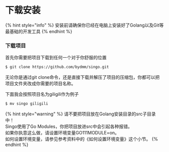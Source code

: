 # 下载安装

{% hint style="info" %}
安装前请确保你已经在电脑上安装好了Golang以及Git等最基础的开发工具
{% endhint %}

### 下载项目

首先你需要把项目下载到任何一个对于你舒服的位置

```bash
$ git clone https://github.com/bydmm/singo.git
```

无论你是通过git clone命令，还是直接下载并解压了项目的压缩包，你都可以把项目文件夹改成你需要的项目名称。

下面我会按照项目名为giligili作为例子

```bash
$ mv singo giligili
```

{% hint style="warning" %}
请不要把项目放在Golang安装目录的src子目录中！  
Singo使用了Go Modules，你把项目放进src中会引起各种报错。  
如果你执意这么做，请设置环境变量GO111MODULE=on。  
如何设置环境变量，请参见参考资料中的《如何设置环境变量》这个小节。
{% endhint %}



